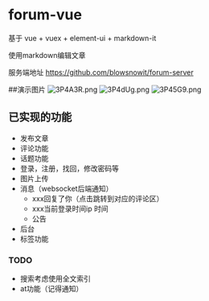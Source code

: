# forum-vue
基于 vue + vuex + element-ui + markdown-it

使用markdown编辑文章

服务端地址 https://github.com/blowsnowit/forum-server

##演示图片
![3P4A3R.png](https://s2.ax1x.com/2020/02/17/3P4A3R.png)
![3P4dUg.png](https://s2.ax1x.com/2020/02/17/3P4dUg.png)
![3P45G9.png](https://s2.ax1x.com/2020/02/17/3P45G9.png)

## 已实现的功能
- 发布文章
- 评论功能
- 话题功能
- 登录，注册，找回，修改密码等
- 图片上传
- 消息（websocket后端通知）
  - xxx回复了你（点击跳转到对应的评论区）
  - xxx当前登录时间ip 时间
  - 公告
- 后台
- 标签功能

### TODO
- 搜索考虑使用全文索引
- at功能（记得通知）

